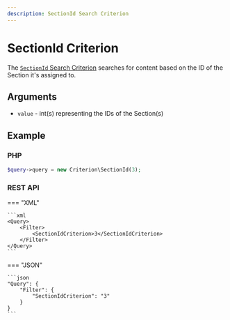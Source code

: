 ```yaml
---
description: SectionId Search Criterion
---
```


# SectionId Criterion

The [`SectionId` Search Criterion](/api/php_api/php_api_reference/classes/Ibexa-Contracts-Core-Repository-Values-Content-Query-Criterion-SectionId.html) searches for content based on the ID of the Section it's assigned to.

## Arguments

- `value` - int(s) representing the IDs of the Section(s)

## Example

### PHP

``` php
$query->query = new Criterion\SectionId(3);
```

### REST API

=== "XML"

    ```xml
    <Query>
        <Filter>
            <SectionIdCriterion>3</SectionIdCriterion>
        </Filter>
    </Query>
    ```

=== "JSON"

    ```json
    "Query": {
        "Filter": {
            "SectionIdCriterion": "3"
        }
    }
    ```
